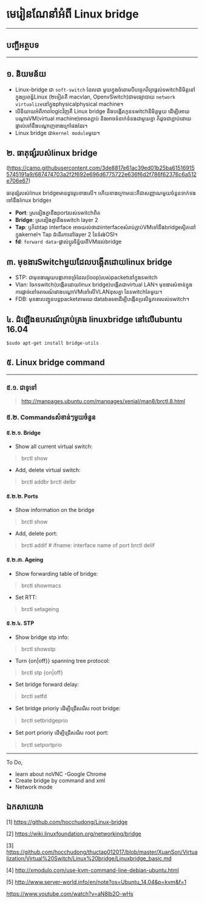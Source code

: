 # មេរៀនណែនាំអំពី Linux bridge
------------------------------

## បញ្ជីអត្ថបទ


--------------------------------
## <a name="intro">១.​ និយមន័យ</a>
- Linux-bridge ជា `soft-switch` ដែលជា មួយក្នុងចំនោមបីបច្ចេកវិទ្យាផ្ដល់switchនិមិត្តនៅក្នុងប្រពន្ធ័Linux (២ទៀតគឺ macvlan, OpenvSwitch)ជាមធ្យោបាយ `network virtualize`នៅក្នុងphysicalphysical machine។
- បើនិយាយអំពីភាពlogicវិញគឺ Linux bridge នឹងបង្កើតកូនswitchនិមិត្តមួយ ដើម្បីអោយបណ្ដារVM(virtual machine)អាចតភ្ជាប់ និងអាចទំនាក់ទំនងជាមួយគ្នា ក៏ដូចជាភ្ជាប់ដោយផ្ទាល់ទៅនឹងបណ្ដាញខាងក្រៅផងដែរ។
- Linux bridge ជា`kernel module`មួយ។

## <a name="component">២. ធាតុផ្សំរបស់linux bridge</a>
(https://camo.githubusercontent.com/3de8817e61ac39ed01b25ba615169155745191a9/687474703a2f2f692e696d6775722e636f6d2f786f62376c6a512e706e67)

ធាតុផ្សំរបស់linux​ bridgeមានដូចរូបខាងលើ។ ហើយខាងក្រោមនេះគឺជាសញ្ញាណមួយចំនួនទាក់ទងទៅនឹងlinux bridge៖
  * **Port**:​ ស្រដៀងគ្នានឹងportរបស់switchពិត
  * **Bridge**: ស្រដៀងគ្នានឹងswitch layer 2
  * **Tap**: ឫក៏ជាtap interface អាចយល់ថាជាinterfaceសំរាប់ភ្ជាប់VMទៅនឹងbridgeស្ថិតនៅក្នុងkernel។ Tap ដំនើរកានៅlayer 2 នៃទំរង់OSI។
  * **fd**: `forward data`-ផ្លាស់ប្ដូរទិន្ន័យពីVMដល់bridge

  
## <a name="function">៣. មុខងារSwitchមួយដែលបង្កើតដោយlinux bridge</a>
- STP: ជាមុខងារមួយបង្កាភាពច្រំដែល(loop)របស់packetនៅក្នុងswitch
- Vlan: ចែកswitch(បង្កើតដោយlinux bridge)បង្កើតជាvirtual LAN។ មុខងារសំខាន់ក្នុងការផ្ដាច់នៅចរាចរណ៍រវាងបណ្ដាVMនៅលើVLANខុសគ្នា នៃswitchតែមួយ។
- FDB: មុខងារបញ្ជូនបន្តpacketតាមរយៈdatabaseដើម្បីបង្កើតប្រសិទ្ធភាពរបស់switch។

## <a name="install">៤. ដំឡើងឧបករណ៍គ្រប់គ្រង linuxbridge នៅលើubuntu 16.04</a>

```
$sudo apt-get install bridge-utils
```

## <a name="command">៥. Linux bridge command</a>
--------------------------------
### <a name="manpages">៥.១. ជាទូទៅ</a>
>http://manpages.ubuntu.com/manpages/xenial/man8/brctl.8.html

### <a name="useful">៥.២. Commandsសំខាន់ៗមួយចំនួន</a>
#### <a name="bridge">៥.២.១. Bridge</a>
- Show all current virtual switch:
> brctl show

- Add, delete virtual switch:
> brctl addbr <brname>
> brctl delbr <brname>

#### <a name="port">៥.២.២. Ports</a>
- Show  information on the bridge
> brctl show <brname>

- Add, delete port:
> brctl addif <brname> <ifname>		# ifname: interface name of port <brname>
> brctl delif <brname> <ifname>

#### <a name="ageing">៥.២.៣. Ageing</a>
- Show forwarding table of bridge:
> brctl showmacs <brname>

- Set RTT:
> brctl setageing <brname> <time>

#### <a name="stp">៥.២.៤. STP</a>
- Show bridge stp info:
>brctl showstp <bridge>

- Turn {on|off}} spanning tree protocol:
> brctl stp <bridge> {on|off}

- Set bridge forward delay:
> brctl setfd <bridge> <time>

- Set bridge prioriy ដើម្បីជ្រើសរើស root bridge:
> brctl setbridgeprio <bridge> <prio>

- Set port prioriy ដើម្បីជ្រើសរើស root port:
> brctl setportprio <bridge> <port> <prio>

-----------------------------
To Do,
- learn about noVNC -Google Chrome
- Create bridge by command and xml
- Network mode

## <a name="ref">ឯកសាយោង</a>

[1] https://github.com/hocchudong/Linux-bridge

[2] https://wiki.linuxfoundation.org/networking/bridge

[3] https://github.com/hocchudong/thuctap012017/blob/master/XuanSon/Virtualization/Virtual%20Switch/Linux%20bridge/Linuxbridge_basic.md

[4] http://xmodulo.com/use-kvm-command-line-debian-ubuntu.html

[5] http://www.server-world.info/en/note?os=Ubuntu_14.04&p=kvm&f=1

https://www.youtube.com/watch?v=aN8lb2O-wHs